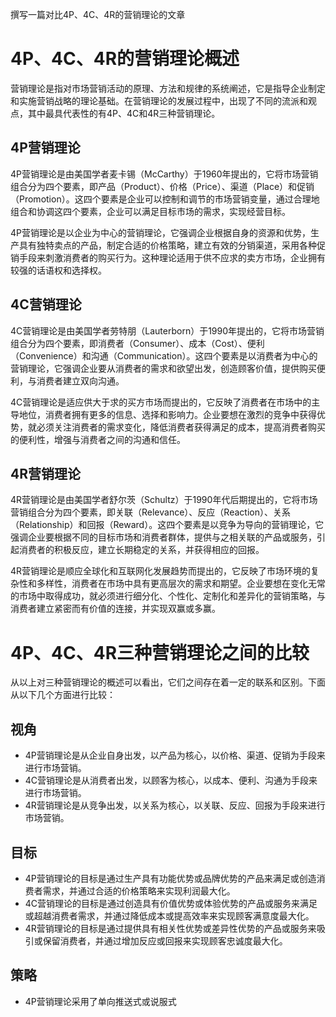 撰写一篇对比4P、4C、4R的营销理论的文章

# 4P、4C、4R的营销理论概述

营销理论是指对市场营销活动的原理、方法和规律的系统阐述，它是指导企业制定和实施营销战略的理论基础。在营销理论的发展过程中，出现了不同的流派和观点，其中最具代表性的有4P、4C和4R三种营销理论。

## 4P营销理论

4P营销理论是由美国学者麦卡锡（McCarthy）于1960年提出的，它将市场营销组合分为四个要素，即产品（Product）、价格（Price）、渠道（Place）和促销（Promotion）。这四个要素是企业可以控制和调节的市场营销变量，通过合理地组合和协调这四个要素，企业可以满足目标市场的需求，实现经营目标。

4P营销理论是以企业为中心的营销理论，它强调企业根据自身的资源和优势，生产具有独特卖点的产品，制定合适的价格策略，建立有效的分销渠道，采用各种促销手段来刺激消费者的购买行为。这种理论适用于供不应求的卖方市场，企业拥有较强的话语权和选择权。

## 4C营销理论

4C营销理论是由美国学者劳特朋（Lauterborn）于1990年提出的，它将市场营销组合分为四个要素，即消费者（Consumer）、成本（Cost）、便利（Convenience）和沟通（Communication）。这四个要素是以消费者为中心的营销理论，它强调企业要从消费者的需求和欲望出发，创造顾客价值，提供购买便利，与消费者建立双向沟通。

4C营销理论是适应供大于求的买方市场而提出的，它反映了消费者在市场中的主导地位，消费者拥有更多的信息、选择和影响力。企业要想在激烈的竞争中获得优势，就必须关注消费者的需求变化，降低消费者获得满足的成本，提高消费者购买的便利性，增强与消费者之间的沟通和信任。

## 4R营销理论

4R营销理论是由美国学者舒尔茨（Schultz）于1990年代后期提出的，它将市场营销组合分为四个要素，即关联（Relevance）、反应（Reaction）、关系（Relationship）和回报（Reward）。这四个要素是以竞争为导向的营销理论，它强调企业要根据不同的目标市场和消费者群体，提供与之相关联的产品或服务，引起消费者的积极反应，建立长期稳定的关系，并获得相应的回报。

4R营销理论是顺应全球化和互联网化发展趋势而提出的，它反映了市场环境的复杂性和多样性，消费者在市场中具有更高层次的需求和期望。企业要想在变化无常的市场中取得成功，就必须进行细分化、个性化、定制化和差异化的营销策略，与消费者建立紧密而有价值的连接，并实现双赢或多赢。

# 4P、4C、4R三种营销理论之间的比较

从以上对三种营销理论的概述可以看出，它们之间存在着一定的联系和区别。下面从以下几个方面进行比较：

## 视角

- 4P营销理论是从企业自身出发，以产品为核心，以价格、渠道、促销为手段来进行市场营销。
- 4C营销理论是从消费者出发，以顾客为核心，以成本、便利、沟通为手段来进行市场营销。
- 4R营销理论是从竞争出发，以关系为核心，以关联、反应、回报为手段来进行市场营销。

## 目标

- 4P营销理论的目标是通过生产具有功能优势或品牌优势的产品来满足或创造消费者需求，并通过合适的价格策略来实现利润最大化。
- 4C营销理论的目标是通过创造具有价值优势或体验优势的产品或服务来满足或超越消费者需求，并通过降低成本或提高效率来实现顾客满意度最大化。
- 4R营销理论的目标是通过提供具有相关性优势或差异性优势的产品或服务来吸引或保留消费者，并通过增加反应或回报来实现顾客忠诚度最大化。

## 策略

- 4P营销理论采用了单向推送式或说服式
